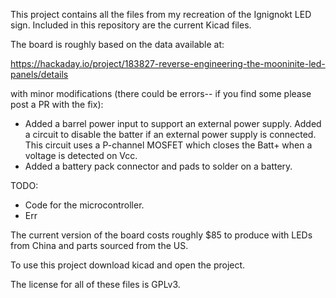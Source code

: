 This project contains all the files from my recreation of the Ignignokt LED sign. Included in this repository are the current Kicad files.

The board is roughly based on the data available at:

https://hackaday.io/project/183827-reverse-engineering-the-mooninite-led-panels/details

with minor modifications (there could be errors-- if you find some please post a PR with the fix):

 - Added a barrel power input to support an external power supply. Added a circuit to disable the batter if an external power supply is connected. This circuit uses a P-channel MOSFET which closes the Batt+ when a voltage is detected on Vcc.
 - Added a battery pack connector and pads to solder on a battery.

TODO:

 - Code for the microcontroller.
 - Err

The current version of the board costs roughly $85 to produce with LEDs from China and parts sourced from the US.

To use this project download kicad and open the project.

The license for all of these files is GPLv3.